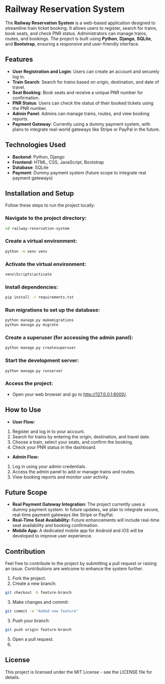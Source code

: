 # Railway Reservation System

The **Railway Reservation System** is a web-based application designed to streamline train ticket booking. It allows users to register, search for trains, book seats, and check PNR status. Administrators can manage trains, routes, and bookings. The project is built using **Python**, **Django**, **SQLite**, and **Bootstrap**, ensuring a responsive and user-friendly interface.

## Features

- **User Registration and Login**: Users can create an account and securely log in.
- **Train Search**: Search for trains based on origin, destination, and date of travel.
- **Seat Booking**: Book seats and receive a unique PNR number for confirmation.
- **PNR Status**: Users can check the status of their booked tickets using the PNR number.
- **Admin Panel**: Admins can manage trains, routes, and view booking reports.
- **Payment Gateway**: Currently using a dummy payment system, with plans to integrate real-world gateways like Stripe or PayPal in the future.
  
## Technologies Used

- **Backend**: Python, Django
- **Frontend**: HTML, CSS, JavaScript, Bootstrap
- **Database**: SQLite
- **Payment**: Dummy payment system (future scope to integrate real payment gateways)

## Installation and Setup

Follow these steps to run the project locally:

### Navigate to the project directory:
```bash
cd railway-reservation-system
```
### Create a virtual environment:
```bash
python -m venv venv
```
### Activate the virtual environment:
```bash
venv\Scripts\activate
```
### Install dependencies:
```bash
pip install -r requirements.txt
```
### Run migrations to set up the database:
```bash
python manage.py makemigrations
python manage.py migrate
```
### Create a superuser (for accessing the admin panel):
```bash
python manage.py createsuperuser
```

### Start the development server:
```bash
python manage.py runserver
```

### Access the project:
- Open your web browser and go to http://127.0.0.1:8000/.

## How to Use
- **User Flow:**
1. Register and log in to your account.
2. Search for trains by entering the origin, destination, and travel date.
3. Choose a train, select your seats, and confirm the booking.
4. Check your PNR status in the dashboard.
- **Admin Flow:**
1. Log in using your admin credentials.
2. Access the admin panel to add or manage trains and routes.
3. View booking reports and monitor user activity.
   
## Future Scope
- **Real Payment Gateway Integration:** The project currently uses a dummy payment system. In future updates, we plan to integrate secure, real-time payment gateways like Stripe or PayPal.
- **Real-Time Seat Availability:** Future enhancements will include real-time seat availability and booking confirmation.
- **Mobile App:** A dedicated mobile app for Android and iOS will be developed to improve user experience.

## Contribution
Feel free to contribute to the project by submitting a pull request or raising an issue. Contributions are welcome to enhance the system further.

1. Fork the project.
2. Create a new branch:
```bash
git checkout -b feature-branch
```
3. Make changes and commit:
```bash
git commit -m "Added new feature"
```
3. Push your branch:
```bash
git push origin feature-branch
```
5. Open a pull request.
6. 
## License
This project is licensed under the MIT License - see the LICENSE file for details.
